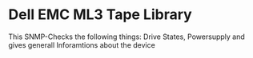 # Dell EMC ML3 Tape Library

This SNMP-Checks the following things: Drive States, Powersupply and gives generall Inforamtions about the device
